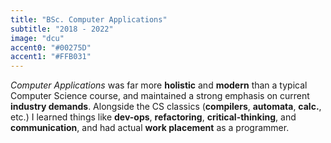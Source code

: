 ```yaml
---
title: "BSc. Computer Applications"
subtitle: "2018 - 2022"
image: "dcu"
accent0: "#00275D"
accent1: "#FFB031"
---
```

*Computer Applications* was far more **holistic** and **modern** than a typical Computer Science course, and maintained a strong emphasis on current **industry demands**. Alongside the CS classics (**compilers**, **automata**, **calc.**, etc.) I learned things like **dev-ops**, **refactoring**, **critical-thinking**, and **communication**, and had actual **work placement** as a programmer.
